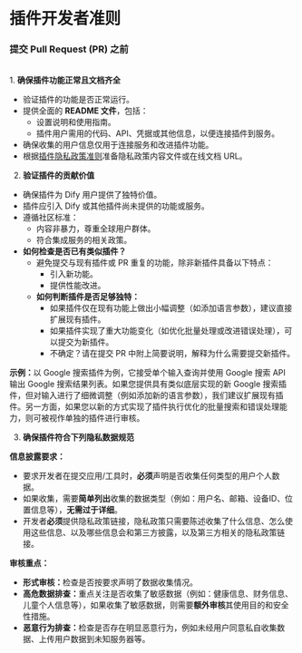 # 插件开发者准则

### 提交 Pull Request (PR) 之前

\
1\. **确保插件功能正常且文档齐全**

* 验证插件的功能是否正常运行。
* 提供全面的 **README 文件**，包括：
  * 设置说明和使用指南。
  * 插件用户需用的代码、API、凭据或其他信息，以便连接插件到服务。
* 确保收集的用户信息仅用于连接服务和改进插件功能。
* 根据[插件隐私政策准则](plugin-privacy-protection-guidelines.md)准备隐私政策内容文件或在线文档 URL。

2. **验证插件的贡献价值**

* 确保插件为 Dify 用户提供了独特价值。
* 插件应引入 Dify 或其他插件尚未提供的功能或服务。
* 遵循社区标准：
  * 内容非暴力，尊重全球用户群体。
  * 符合集成服务的相关政策。
* **如何检查是否已有类似插件？**
  * 避免提交与现有插件或 PR 重复的功能，除非新插件具备以下特点：
    * 引入新功能。
    * 提供性能改进。
  * **如何判断插件是否足够独特：**
    * 如果插件仅在现有功能上做出小幅调整（如添加语言参数），建议直接扩展现有插件。
    * 如果插件实现了重大功能变化（如优化批量处理或改进错误处理），可以提交为新插件。
    * 不确定？请在提交 PR 中附上简要说明，解释为什么需要提交新插件。

**示例：**&#x4EE5; Google 搜索插件为例，它接受单个输入查询并使用 Google 搜索 API 输出 Google 搜索结果列表。如果您提供具有类似底层实现的新 Google 搜索插件，但对输入进行了细微调整（例如添加新的语言参数），我们建议扩展现有插件。另一方面，如果您以新的方式实现了插件执行优化的批量搜索和错误处理能力，则可被视作单独的插件进行审核。

3. **确保插件符合下列隐私数据规范**

**信息披露要求：**

* 要求开发者在提交应用/工具时，**必须**声明是否收集任何类型的用户个人数据。
* 如果收集，需要**简单列出**收集的数据类型（例如：用户名、邮箱、设备ID、位置信息等），**无需过于详细**。
* 开发者**必须**提供隐私政策链接，隐私政策只需要陈述收集了什么信息、怎么使用这些信息、以及哪些信息会和第三方披露，以及第三方相关的隐私政策链接。

**审核重点：**

* **形式审核：**&#x68C0;查是否按要求声明了数据收集情况。
* **高危数据排查：**&#x91CD;点关注是否收集了敏感数据（例如：健康信息、财务信息、儿童个人信息等），如果收集了敏感数据，则需要**额外审核**其使用目的和安全性措施。
* **恶意行为排查：**&#x68C0;查是否存在明显恶意行为，例如未经用户同意私自收集数据、上传用户数据到未知服务器等。
